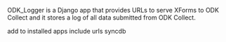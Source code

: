 ODK_Logger is a Django app that provides URLs to serve XForms to ODK
Collect and it stores a log of all data submitted from ODK Collect.

add to installed apps
include urls
syncdb